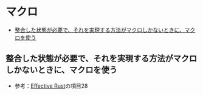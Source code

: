 
# マクロ

- [整合した状態が必要で、それを実現する方法がマクロしかないときに、マクロを使う](#整合した状態が必要でそれを実現する方法がマクロしかないときにマクロを使う)

## 整合した状態が必要で、それを実現する方法がマクロしかないときに、マクロを使う

- 参考：[Effective Rust](https://www.oreilly.co.jp/books/9784814400942/)の項目28
